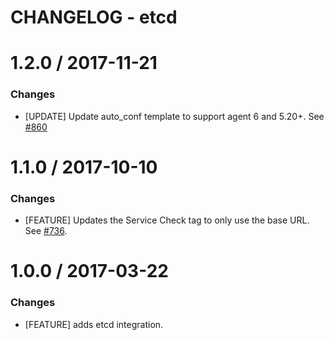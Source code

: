 # CHANGELOG - etcd

1.2.0 / 2017-11-21
==================
### Changes

* [UPDATE] Update auto_conf template to support agent 6 and 5.20+. See [#860][]

1.1.0 / 2017-10-10
==================

### Changes

* [FEATURE] Updates the Service Check tag to only use the base URL. See [#736][].

1.0.0 / 2017-03-22
==================

### Changes

* [FEATURE] adds etcd integration.

[#736]: https://github.com/DataDog/integrations-core/issues/736
[#860]: https://github.com/DataDog/integrations-core/issues/860

[#736]: https://github.com/DataDog/integrations-core/issues/736
[#860]: https://github.com/DataDog/integrations-core/issues/860

[#736]: https://github.com/DataDog/integrations-core/issues/736
[#860]: https://github.com/DataDog/integrations-core/issues/860
